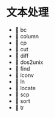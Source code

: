 # 文本处理

* 📄 bc
* 📄 column
* 📄 cp
* 📄 cut
* 📄 diff
* 📄 dos2unix
* 📄 find
* 📄 iconv
* 📄 ln
* 📄 locate
* 📄 scp
* 📄 sort
* 📄 tr

　　‍
